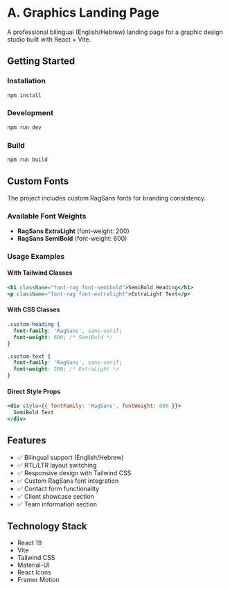 # A. Graphics Landing Page

A professional bilingual (English/Hebrew) landing page for a graphic design studio built with React + Vite.

## Getting Started

### Installation
```bash
npm install
```

### Development
```bash
npm run dev
```

### Build
```bash
npm run build
```

## Custom Fonts

The project includes custom RagSans fonts for branding consistency.

### Available Font Weights
- **RagSans ExtraLight** (font-weight: 200)
- **RagSans SemiBold** (font-weight: 600)

### Usage Examples

#### With Tailwind Classes
```jsx
<h1 className="font-rag font-semibold">SemiBold Heading</h1>
<p className="font-rag font-extralight">ExtraLight Text</p>
```

#### With CSS Classes
```css
.custom-heading {
  font-family: 'RagSans', sans-serif;
  font-weight: 600; /* SemiBold */
}

.custom-text {
  font-family: 'RagSans', sans-serif;
  font-weight: 200; /* ExtraLight */
}
```

#### Direct Style Props
```jsx
<div style={{ fontFamily: 'RagSans', fontWeight: 600 }}>
  SemiBold Text
</div>
```

## Features

- ✅ Bilingual support (English/Hebrew)
- ✅ RTL/LTR layout switching
- ✅ Responsive design with Tailwind CSS
- ✅ Custom RagSans font integration
- ✅ Contact form functionality
- ✅ Client showcase section
- ✅ Team information section

## Technology Stack

- React 19
- Vite
- Tailwind CSS
- Material-UI
- React Icons
- Framer Motion
